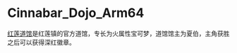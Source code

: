 # Cinnabar_Dojo_Arm64
[红莲道馆][1]是红莲镇的官方道馆，专长为火属性宝可梦，道馆馆主为夏伯，主角获胜之后可以获得深红徽章。

[1]: https://wiki.52poke.com/wiki/%E7%B4%85%E8%93%AE%E9%81%93%E9%A4%A8
